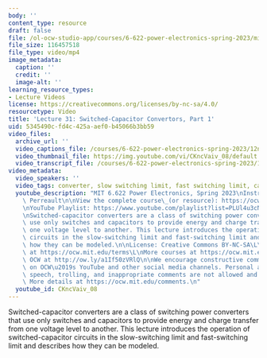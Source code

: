 ```yaml
---
body: ''
content_type: resource
draft: false
file: /ol-ocw-studio-app/courses/6-622-power-electronics-spring-2023/mit6_622s23_lecture_31_360p_16_9.mp4
file_size: 116457518
file_type: video/mp4
image_metadata:
  caption: ''
  credit: ''
  image-alt: ''
learning_resource_types:
- Lecture Videos
license: https://creativecommons.org/licenses/by-nc-sa/4.0/
resourcetype: Video
title: 'Lecture 31: Switched-Capacitor Convertors, Part 1'
uid: 5345490c-fd4c-425a-aef0-b45066b3bb59
video_files:
  archive_url: ''
  video_captions_file: /courses/6-622-power-electronics-spring-2023/12nyfTaoAL0CoRiAAC4YjZ-H9c2hZ-t7E_transcript.webvtt
  video_thumbnail_file: https://img.youtube.com/vi/CKncVaiv_08/default.jpg
  video_transcript_file: /courses/6-622-power-electronics-spring-2023/12nyfTaoAL0CoRiAAC4YjZ-H9c2hZ-t7E_transcript.pdf
video_metadata:
  video_speakers: ''
  video_tags: converter, slow switching limit, fast switching limit, capacitance energy
  youtube_description: "MIT 6.622 Power Electronics, Spring 2023\nInstructor: David\
    \ Perreault\n\nView the complete course\_(or resource): https://ocw.mit.edu/courses/6-622-power-electronics-spring-2023/\L\
    \nYouTube Playlist: https://www.youtube.com/playlist?list=PLUl4u3cNGP62UTc77mJoubhDELSC8lfR0\n\
    \nSwitched-capacitor converters are a class of switching power converters that\
    \ use only switches and capacitors to provide energy and charge transfer from\
    \ one voltage level to another. This lecture introduces the operation of switched-capacitor\
    \ circuits in the slow-switching limit and fast-switching limit and describes\
    \ how they can be modeled.\n\nLicense: Creative Commons BY-NC-SA\L\nMore information\
    \ at https://ocw.mit.edu/terms\L\nMore courses at https://ocw.mit.edu\n\nSupport\
    \ OCW at http://ow.ly/a1If50zVRlQ\n\nWe encourage constructive comments and discussion\
    \ on OCW\u2019s YouTube and other social media channels. Personal attacks, hate\
    \ speech, trolling, and inappropriate comments are not allowed and may be removed.\
    \ More details at https://ocw.mit.edu/comments.\n"
  youtube_id: CKncVaiv_08
---
```

Switched-capacitor converters are a class of switching power converters that use only switches and capacitors to provide energy and charge transfer from one voltage level to another. This lecture introduces the operation of switched-capacitor circuits in the slow-switching limit and fast-switching limit and describes how they can be modeled.